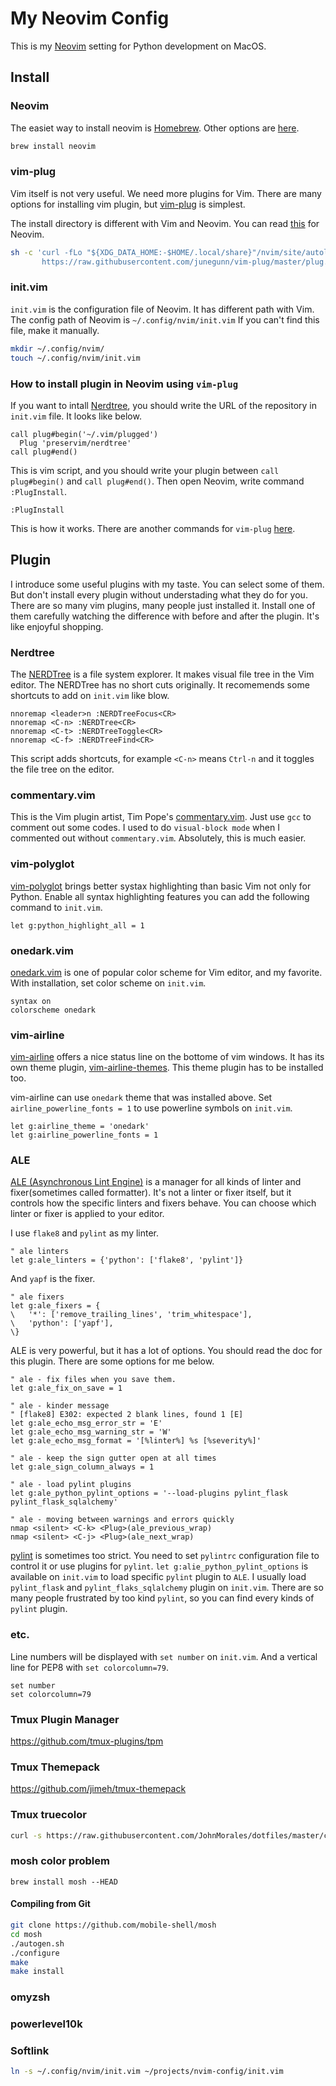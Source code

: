# My Neovim Config

This is my [Neovim](https://neovim.io/) setting for Python development on MacOS.

## Install

### Neovim

The easiet way to install neovim is [Homebrew](https://brew.sh/). Other options are [here](https://github.com/neovim/neovim/wiki/Installing-Neovim).

```bash
brew install neovim
```

### vim-plug

Vim itself is not very useful.
We need more plugins for Vim.
There are many options for installing vim plugin, but [vim-plug](https://github.com/junegunn/vim-plug) is simplest.

The install directory is different with Vim and Neovim.
You can read [this](https://github.com/junegunn/vim-plug#neovim) for Neovim.

```bash
sh -c 'curl -fLo "${XDG_DATA_HOME:-$HOME/.local/share}"/nvim/site/autoload/plug.vim --create-dirs \
       https://raw.githubusercontent.com/junegunn/vim-plug/master/plug.vim'
```
### init.vim

`init.vim` is the configuration file of Neovim.
It has different path with Vim.
The config path of Neovim is `~/.config/nvim/init.vim`
If you can't find this file, make it manually.

```bash
mkdir ~/.config/nvim/
touch ~/.config/nvim/init.vim
```

### How to install plugin in Neovim using `vim-plug`

If you want to intall [Nerdtree](https://github.com/preservim/nerdtree), you should write the URL of the repository in `init.vim` file.
It looks like below.

```vim
call plug#begin('~/.vim/plugged')
  Plug 'preservim/nerdtree'
call plug#end()
```

This is vim script, and you should write your plugin between `call plug#begin()` and `call plug#end()`.
Then open Neovim, write command `:PlugInstall`.

```
:PlugInstall
```

This is how it works. There are another commands for `vim-plug` [here](https://github.com/junegunn/vim-plug#commands).

## Plugin

I introduce some useful plugins with my taste.
You can select some of them. But don't install every plugin without understading what they do for you. There are so many vim plugins, many people just installed it. Install one of them carefully watching the difference with before and after the plugin. It's like enjoyful shopping.

### Nerdtree

The [NERDTree](https://github.com/preservim/nerdtree) is a file system explorer. 
It makes visual file tree in the Vim editor.
The NERDTree has no short cuts originally.
It recomemends some shortcuts to add on `init.vim` like blow.

```vim
nnoremap <leader>n :NERDTreeFocus<CR>
nnoremap <C-n> :NERDTree<CR>
nnoremap <C-t> :NERDTreeToggle<CR>
nnoremap <C-f> :NERDTreeFind<CR>
```

This script adds shortcuts, for example `<C-n>` means `Ctrl-n` and it toggles the file tree on the editor.

### commentary.vim

This is the Vim plugin artist, Tim Pope's [commentary.vim](https://github.com/tpope/vim-commentary).
Just use `gcc` to comment out some codes.
I used to do `visual-block mode` when I commented out without `commentary.vim`. Absolutely, this is much easier.

### vim-polyglot

[vim-polyglot](https://github.com/sheerun/vim-polyglot) brings better systax highlighting than basic Vim not only for Python.
Enable all syntax highlighting features you can add the following command to `init.vim`.

```vim
let g:python_highlight_all = 1
```

### onedark.vim

[onedark.vim](https://github.com/joshdick/onedark.vim) is one of popular color scheme for Vim editor, and my favorite.
With installation, set color scheme on `init.vim`.

```vim
syntax on
colorscheme onedark
```

### vim-airline

[vim-airline](https://github.com/vim-airline/vim-airline) offers a nice status line on the bottome of vim windows.
It has its own theme plugin, [vim-airline-themes](https://github.com/vim-airline/vim-airline-themes).
This theme plugin has to be installed too.

vim-airline can use `onedark` theme that was installed above.
Set `airline_powerline_fonts = 1` to use powerline symbols on `init.vim`.

```vim
let g:airline_theme = 'onedark'
let g:airline_powerline_fonts = 1
```

### ALE

[ALE (Asynchronous Lint Engine)](https://github.com/dense-analysis/ale) is a manager for all kinds of linter and fixer(sometimes called formatter).
It's not a linter or fixer itself, but it controls how the specific linters and fixers behave.
You can choose which linter or fixer is applied to your editor.

I use `flake8` and `pylint` as my linter. 
```vim
" ale linters
let g:ale_linters = {'python': ['flake8', 'pylint']}
```

And `yapf` is the fixer.
```vim
" ale fixers
let g:ale_fixers = {
\   '*': ['remove_trailing_lines', 'trim_whitespace'],
\   'python': ['yapf'],
\}
```

ALE is very powerful, but it has a lot of options.
You should read the doc for this plugin.
There are some options for me below.

```vim
" ale - fix files when you save them.
let g:ale_fix_on_save = 1

" ale - kinder message
" [flake8] E302: expected 2 blank lines, found 1 [E]
let g:ale_echo_msg_error_str = 'E'
let g:ale_echo_msg_warning_str = 'W'
let g:ale_echo_msg_format = '[%linter%] %s [%severity%]'

" ale - keep the sign gutter open at all times
let g:ale_sign_column_always = 1

" ale - load pylint plugins
let g:ale_python_pylint_options = '--load-plugins pylint_flask pylint_flask_sqlalchemy'

" ale - moving between warnings and errors quickly
nmap <silent> <C-k> <Plug>(ale_previous_wrap)
nmap <silent> <C-j> <Plug>(ale_next_wrap)
```

[pylint](https://www.pylint.org/) is sometimes too strict.
You need to set `pylintrc` configuration file to control it or use plugins for `pylint`.
`let g:alie_python_pylint_options` is available on `init.vim` to load specific `pylint` plugin to `ALE`.
I usually load `pylint_flask` and `pylint_flaks_sqlalchemy` plugin on `init.vim`.
There are so many people frustrated by too kind `pylint`, so you can find every kinds of `pylint` plugin. 

### etc.

Line numbers will be displayed with `set number` on `init.vim`.
And a vertical line for PEP8 with `set colorcolumn=79`.

```vim
set number
set colorcolumn=79
```

### Tmux Plugin Manager
https://github.com/tmux-plugins/tpm

### Tmux Themepack
https://github.com/jimeh/tmux-themepack

### Tmux truecolor
```bash
curl -s https://raw.githubusercontent.com/JohnMorales/dotfiles/master/colors/24-bit-color.sh | bash
```

### mosh color problem
```
brew install mosh --HEAD
```

#### Compiling from Git

```bash
git clone https://github.com/mobile-shell/mosh
cd mosh
./autogen.sh
./configure
make
make install
```

### omyzsh

### powerlevel10k

### Softlink

```bash
ln -s ~/.config/nvim/init.vim ~/projects/nvim-config/init.vim
```